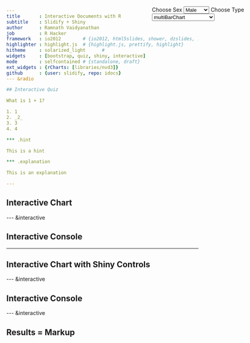 ```yaml
---
title       : Interactive Documents with R
subtitle    : Slidify + Shiny
author      : Ramnath Vaidyanathan
job         : R Hacker
framework   : io2012        # {io2012, html5slides, shower, dzslides, ...}
highlighter : highlight.js  # {highlight.js, prettify, highlight}
hitheme     : solarized_light      # 
widgets     : [bootstrap, quiz, shiny, interactive]          
mode        : selfcontained # {standalone, draft}
ext_widgets : {rCharts: [libraries/nvd3]}
github      : {user: slidify, repo: idocs}
--- &radio

## Interactive Quiz

What is 1 + 1?

1. 1
2. _2_
3. 3
4. 4

*** .hint

This is a hint

*** .explanation

This is an explanation

---
```


## Interactive Chart


<div id = 'chart1' class = 'rChart nvd3'></div>
<script type='text/javascript'>
 $(document).ready(function(){
      drawchart1()
    });
    function drawchart1(){  
      var opts = {
 "dom": "chart1",
"width":    800,
"height":    400,
"x": "Hair",
"y": "Freq",
"group": "Eye",
"type": "multiBarChart",
"id": "chart1" 
},
        data = [
 {
 "Hair": "Black",
"Eye": "Brown",
"Sex": "Male",
"Freq":             32 
},
{
 "Hair": "Brown",
"Eye": "Brown",
"Sex": "Male",
"Freq":             53 
},
{
 "Hair": "Red",
"Eye": "Brown",
"Sex": "Male",
"Freq":             10 
},
{
 "Hair": "Blond",
"Eye": "Brown",
"Sex": "Male",
"Freq":              3 
},
{
 "Hair": "Black",
"Eye": "Blue",
"Sex": "Male",
"Freq":             11 
},
{
 "Hair": "Brown",
"Eye": "Blue",
"Sex": "Male",
"Freq":             50 
},
{
 "Hair": "Red",
"Eye": "Blue",
"Sex": "Male",
"Freq":             10 
},
{
 "Hair": "Blond",
"Eye": "Blue",
"Sex": "Male",
"Freq":             30 
},
{
 "Hair": "Black",
"Eye": "Hazel",
"Sex": "Male",
"Freq":             10 
},
{
 "Hair": "Brown",
"Eye": "Hazel",
"Sex": "Male",
"Freq":             25 
},
{
 "Hair": "Red",
"Eye": "Hazel",
"Sex": "Male",
"Freq":              7 
},
{
 "Hair": "Blond",
"Eye": "Hazel",
"Sex": "Male",
"Freq":              5 
},
{
 "Hair": "Black",
"Eye": "Green",
"Sex": "Male",
"Freq":              3 
},
{
 "Hair": "Brown",
"Eye": "Green",
"Sex": "Male",
"Freq":             15 
},
{
 "Hair": "Red",
"Eye": "Green",
"Sex": "Male",
"Freq":              7 
},
{
 "Hair": "Blond",
"Eye": "Green",
"Sex": "Male",
"Freq":              8 
} 
]
  
      if(!(opts.type==="pieChart" || opts.type==="sparklinePlus" || opts.type==="bulletChart")) {
        var data = d3.nest()
          .key(function(d){
            //return opts.group === undefined ? 'main' : d[opts.group]
            //instead of main would think a better default is opts.x
            return opts.group === undefined ? opts.y : d[opts.group];
          })
          .entries(data);
      }
      
      if (opts.disabled != undefined){
        data.map(function(d, i){
          d.disabled = opts.disabled[i]
        })
      }
      
      nv.addGraph(function() {
        var chart = nv.models[opts.type]()
          .width(opts.width)
          .height(opts.height)
          
        if (opts.type != "bulletChart"){
          chart
            .x(function(d) { return d[opts.x] })
            .y(function(d) { return d[opts.y] })
        }
          
         
        
          
        

        
        
        
      
       d3.select("#" + opts.id)
        .append('svg')
        .datum(data)
        .transition().duration(500)
        .call(chart);

       nv.utils.windowResize(chart.update);
       return chart;
      });
    };
</script>

--- &interactive

## Interactive Console

<textarea class='interactive' id='interactive{{slide.num}}' data-cell='{{slide.num}}' data-results='asis' style='display:none'>require(googleVis)
M1 <- gvisMotionChart(Fruits, idvar = 'Fruit', timevar = 'Year')
print(M1, tag = 'chart')</textarea>

---

## Interactive Chart with Shiny Controls
<script>
$(document).ready(function(){
     $(".draggable").draggable();
});
</script>

<div class="row-fluid">
  <div class="modal draggable" id="controls" style="top:60px;left:auto;right:20px;bottom:auto;width:330px;height:auto;position:fixed;cursor:move;">
    <label class="control-label" for="sex">Choose Sex</label>
    <select id="sex"><option value="Male" selected>Male</option>
<option value="Female">Female</option></select>
    <script type="application/json" data-for="sex" data-nonempty="">{}</script>
    <label class="control-label" for="type">Choose Type</label>
    <select id="type"><option value="multiBarChart" selected>multiBarChart</option>
<option value="multiBarHorizontalChart">multiBarHorizontalChart</option></select>
    <script type="application/json" data-for="type" data-nonempty="">{}</script>
  </div>
  <script>$(".draggable").draggable();</script>
  <div class="span8">
    <div id="nvd3plot" class="shiny-html-output nvd3 rChart"></div>
  </div>
</div>

--- &interactive

## Interactive Console

<textarea class='interactive' id='interactive{{slide.num}}' data-cell='{{slide.num}}' data-results='asis' style='display:none'>require(rCharts)
a <- Highcharts$new()
a$chart(type = "spline")
a$series(data = c(1, 3, 2, 4, 5, 4, 6, 2, 3, 5, NA), dashStyle = "longdash")
a$series(data = c(NA, 4, 1, 3, 4, 2, 9, 1, 2, 3, 4), dashStyle = "shortdot")
a$legend(symbolWidth = 80)
a$print('chart3')</textarea>

--- &interactive

## Results = Markup

<textarea class='interactive' id='interactive{{slide.num}}' data-cell='{{slide.num}}' data-results='markup' style='display:none'>require(xtable)
options(xtable.type = 'html')
xtable(head(mtcars))</textarea>























